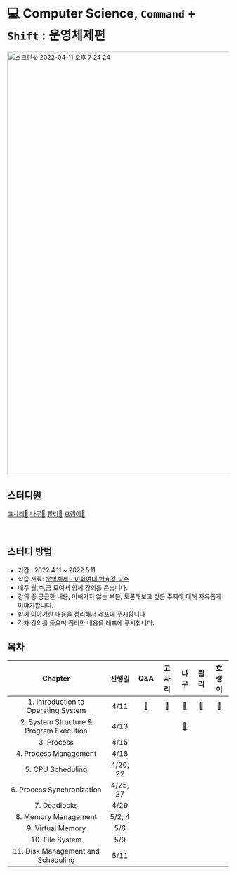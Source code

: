 # 💻 Computer Science, `Command` + `Shift` : 운영체제편
<img width="964" alt="스크린샷 2022-04-11 오후 7 24 24" src="https://user-images.githubusercontent.com/81469717/162721238-a5ee143b-d8e4-49b8-8010-78a5b37cae61.png">

## 스터디원
[고사리🌿](https://github.com/gogosilver)
[나무🌳](https://github.com/jsim27)
[릴리🌸](https://github.com/yeahg-dev)
[호랭이🐯](https://github.com/horeng2)

<br>

## 스터디 방법
- 기간 : 2022.4.11 ~ 2022.5.11
- 학습 자료: [운영체제 - 이화여대 반효경 교수](http://www.kocw.net/home/search/kemView.do?kemId=1046323)
- 매주 월,수,금 모여서 함께 강의를 듣습니다.
- 강의 중 궁금한 내용, 이해가지 않는 부분, 토론해보고 싶은 주제에 대해 자유롭게 이야기합니다.
- 함께 이야기한 내용을 정리해서 레포에 푸시합니다
- 각자 강의를 들으며 정리한 내용을 레포에 푸시합니다.

## 목차
|                 Chapter                 |  진행일  | Q&A | 고사리 | 나무 | 릴리 | 호랭이 |
| :-------------------------------------: | :------: | :--: | :----: | :--: | :--: | :----: |
| 1. Introduction to Operating System |   4/11   |   [🤔](https://github.com/yeahg-dev/CS-CS/blob/main/chapter01-Introduicing-operation-system/Q%26A.md)   |   [🌿](https://github.com/yeahg-dev/CS-CS/blob/main/chapter01-Introduicing-operation-system/GOSARI.md)    |   [🌳](https://github.com/yeahg-dev/CS-CS/blob/main/chapter01-Introduicing-operation-system/namu.md)   |   [🌸]( https://github.com/yeahg-dev/CS-CS/blob/fef15198ac1bac48eac0843bf05df20348bec881/chapter01-Introduicing-operation-system/lily-01-introducing-operation-system.md)   |    [🐯](https://github.com/yeahg-dev/CS-CS/blob/main/chapter01-Introduicing-operation-system/horeng2.md)   |
| 2. System Structure & Program Execution |   4/13   |      |        |   [🌳](https://github.com/yeahg-dev/CS-CS/blob/main/chapter02-System-Structure%26Program-Execution%20/namu.md)   |      |        |
|               3. Process                |   4/15   |      |        |      |      |        |
|          4. Process Management          |   4/18   |      |        |      |      |        |
|            5. CPU Scheduling            | 4/20, 22 |      |        |      |      |        |
|       6. Process Synchronization        | 4/25, 27 |      |        |      |      |        |
|              7. Deadlocks               |   4/29   |      |        |      |      |        |
|          8. Memory Management           |  5/2, 4  |      |        |      |      |        |
|            9. Virtual Memory            |   5/6    |      |        |      |      |        |
|             10. File System             |   5/9    |      |        |      |      |        |
|   11. Disk Management and Scheduling    |   5/11   |      |        |      |      |        |

